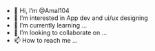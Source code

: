 - 👋 Hi, I’m @Amal104
- 👀 I’m interested in App dev and ui/ux designing
- 🌱 I’m currently learning ...
- 💞️ I’m looking to collaborate on ...
- 📫 How to reach me ...

<!---
Amal104/Amal104 is a ✨ special ✨ repository because its `README.md` (this file) appears on your GitHub profile.
You can click the Preview link to take a look at your changes.
--->
